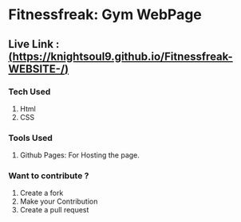 # Fitnessfreak: Gym WebPage

## Live Link : [(https://knightsoul9.github.io/Fitnessfreak-WEBSITE-/)](https://knightsoul9.github.io/Fitnessfreak-WEBSITE-/)

### Tech Used 
1. Html 
2. CSS

### Tools Used
1. Github Pages: For Hosting the page. 

### Want to contribute ? 
1. Create a fork 
2. Make your Contribution 
3. Create a pull request 
